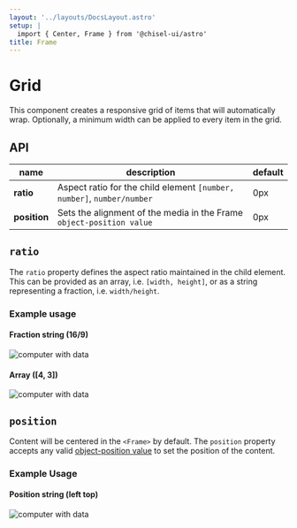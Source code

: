 ```yaml
---
layout: '../layouts/DocsLayout.astro'
setup: |
  import { Center, Frame } from '@chisel-ui/astro'
title: Frame
---
```


# Grid

This component creates a responsive grid of items that will automatically wrap. Optionally, a minimum width can be applied to every item in the grid.

## API

| name             | description                                                            | default |
| ---------------- | ---------------------------------------------------------------------- | ------- |
| **ratio**        | Aspect ratio for the child element `[number, number]`, `number/number` | 0px     |
| **position**     | Sets the alignment of the media in the Frame `object-position value`   | 0px     |

## `ratio`

The `ratio` property defines the aspect ratio maintained in the child element. This can be provided as an array, i.e. `[width, height]`, or as a string representing a fraction, i.e. `width/height`.

### Example usage

#### Fraction string (16/9)

<Frame as={Center} maxWidth="md" ratio="16/9">
    <img src="/data-pic.jpg" alt="computer with data" />
</Frame>

#### Array ([4, 3])

<Frame as={Center} maxWidth="md" ratio={[4, 3]}>
    <img src="/data-pic.jpg" alt="computer with data" />
</Frame>

## `position`

Content will be centered in the `<Frame>` by default. The `position` property accepts any valid [object-position value](https://developer.mozilla.org/en-US/docs/Web/CSS/object-position) to set the position of the content.

### Example Usage

#### Position string (left top)

<Frame as={Center} maxWidth="md" ratio="1/1" position="left top">
    <img src="/data-pic.jpg" alt="computer with data" />
</Frame>